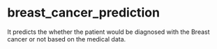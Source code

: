# breast_cancer_prediction
It predicts the whether the patient would be diagnosed with the Breast cancer or not based on the medical data.
